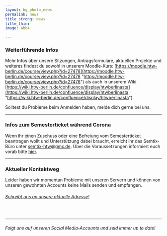 ```yaml
---
layout: bg_photo_news
permalink: news
title_strong: News
title_thin: 
image: Abb4

---
```

### Weiterführende Infos

Mehr Infos über unsere Sitzungen, Antragsformulare, aktuellen Projekte und weiteres findest du sowohl in unserem Moodle-Kurs: [https://moodle.htw-berlin.de/course/view.php?id=27478](https://moodle.htw-berlin.de/course/view.php?id=27478 "https://moodle.htw-berlin.de/course/view.php?id=27478") als auch in unserem Wiki: [https://wiki.htw-berlin.de/confluence/display/htwberlinasta](https://wiki.htw-berlin.de/confluence/display/htwberlinasta "https://wiki.htw-berlin.de/confluence/display/htwberlinasta").

Solltest du Probleme beim Anmelden haben, melde dich gerne bei uns.

***

### Infos zum Semesterticket während Corona

Wenn ihr einen Zuschuss oder eine Befreiung vom Semesterticket beantragen wollt und Unterstützung dabei braucht, erreicht ihr das Semtix-Büro unter [semtix-htw@gmx.de](mailto:Semtix-htw@gmx.de). Über die Voraussetzungen informiert euch vorab bitte [hier](https://www.htw-berlin.de/studium/studienorganisation/semesterbeitraege/befreiung-vom-semesterticket/).

***

### Aktueller Kontaktweg

Leider haben wir momentan Probleme mit unseren Servern und können von unseren gewohnten Accounts keine Mails senden und empfangen.

###### [Schreibt uns an unsere aktuelle Adresse!](mailto:asta.htw.students@gmail.com)

<br>

***

###### Folgt uns auf unseren Social Media-Accounts und seid immer up to date!